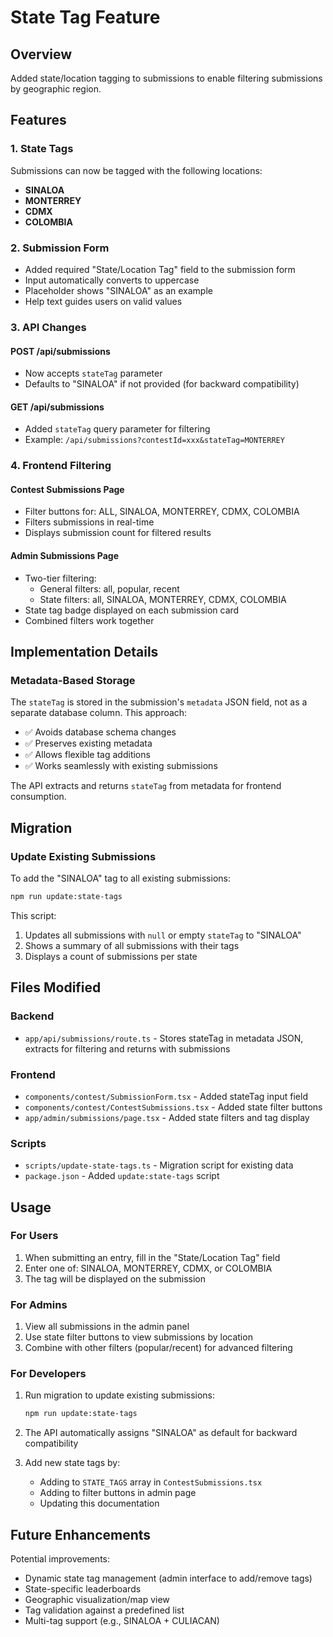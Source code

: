 # State Tag Feature

## Overview
Added state/location tagging to submissions to enable filtering submissions by geographic region.

## Features

### 1. State Tags
Submissions can now be tagged with the following locations:
- **SINALOA**
- **MONTERREY**
- **CDMX**
- **COLOMBIA**

### 2. Submission Form
- Added required "State/Location Tag" field to the submission form
- Input automatically converts to uppercase
- Placeholder shows "SINALOA" as an example
- Help text guides users on valid values

### 3. API Changes

#### POST /api/submissions
- Now accepts `stateTag` parameter
- Defaults to "SINALOA" if not provided (for backward compatibility)

#### GET /api/submissions
- Added `stateTag` query parameter for filtering
- Example: `/api/submissions?contestId=xxx&stateTag=MONTERREY`

### 4. Frontend Filtering

#### Contest Submissions Page
- Filter buttons for: ALL, SINALOA, MONTERREY, CDMX, COLOMBIA
- Filters submissions in real-time
- Displays submission count for filtered results

#### Admin Submissions Page
- Two-tier filtering:
  - General filters: all, popular, recent
  - State filters: all, SINALOA, MONTERREY, CDMX, COLOMBIA
- State tag badge displayed on each submission card
- Combined filters work together

## Implementation Details

### Metadata-Based Storage
The `stateTag` is stored in the submission's `metadata` JSON field, not as a separate database column. This approach:
- ✅ Avoids database schema changes
- ✅ Preserves existing metadata
- ✅ Allows flexible tag additions
- ✅ Works seamlessly with existing submissions

The API extracts and returns `stateTag` from metadata for frontend consumption.

## Migration

### Update Existing Submissions

To add the "SINALOA" tag to all existing submissions:

```bash
npm run update:state-tags
```

This script:
1. Updates all submissions with `null` or empty `stateTag` to "SINALOA"
2. Shows a summary of all submissions with their tags
3. Displays a count of submissions per state

## Files Modified

### Backend
- `app/api/submissions/route.ts` - Stores stateTag in metadata JSON, extracts for filtering and returns with submissions

### Frontend
- `components/contest/SubmissionForm.tsx` - Added stateTag input field
- `components/contest/ContestSubmissions.tsx` - Added state filter buttons
- `app/admin/submissions/page.tsx` - Added state filters and tag display

### Scripts
- `scripts/update-state-tags.ts` - Migration script for existing data
- `package.json` - Added `update:state-tags` script

## Usage

### For Users
1. When submitting an entry, fill in the "State/Location Tag" field
2. Enter one of: SINALOA, MONTERREY, CDMX, or COLOMBIA
3. The tag will be displayed on the submission

### For Admins
1. View all submissions in the admin panel
2. Use state filter buttons to view submissions by location
3. Combine with other filters (popular/recent) for advanced filtering

### For Developers
1. Run migration to update existing submissions:
   ```bash
   npm run update:state-tags
   ```

2. The API automatically assigns "SINALOA" as default for backward compatibility

3. Add new state tags by:
   - Adding to `STATE_TAGS` array in `ContestSubmissions.tsx`
   - Adding to filter buttons in admin page
   - Updating this documentation

## Future Enhancements

Potential improvements:
- Dynamic state tag management (admin interface to add/remove tags)
- State-specific leaderboards
- Geographic visualization/map view
- Tag validation against a predefined list
- Multi-tag support (e.g., SINALOA + CULIACAN)
